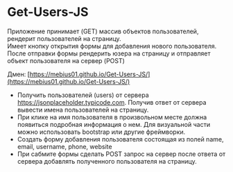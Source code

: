 # Get-Users-JS

Приложение принимает (GET) массив объектов пользователей, рендерит пользователей на страницу.  
Имеет кнопку открытия формы для добавления нового пользователя. После отправки формы рендерить юзера на страницу и отправляет объект пользователя на сервер (POST)  

Дмен: [https://mebius01.github.io/Get-Users-JS/](https://mebius01.github.io/Get-Users-JS/) 

- Получить пользователей (users) от сервера https://jsonplaceholder.typicode.com. Получив ответ от сервера вывести имена пользователей на страницу.  
- При клике на имя пользователя в произвольном месте должна появиться подробная информация о нем. Для визуальной части можно использовать bootstrap или другие фреймворки.
- Создать форму добавления пользователя состоящая из полей name, email, username, phone, website  
- При сабмите формы сделать POST запрос на сервер после ответа от сервера добавлять полученного пользователя на страницу.
